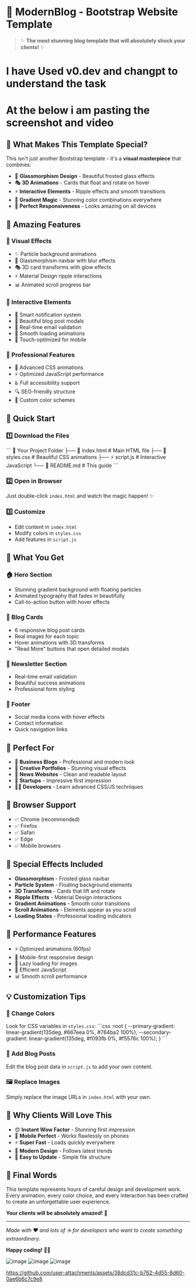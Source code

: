 # 🚀 ModernBlog - Bootstrap Website Template

> ✨ **The most stunning blog template that will absolutely shock your clients!** ✨


 # I have Used v0.dev and changpt to understand the task 
# At the below i am pasting the screenshot and video 

## 🎯 What Makes This Template Special?

This isn't just another Bootstrap template - it's a **visual masterpiece** that combines:

- 🌟 **Glassmorphism Design** - Beautiful frosted glass effects
- 🎭 **3D Animations** - Cards that float and rotate on hover
- ⚡ **Interactive Elements** - Ripple effects and smooth transitions
- 🌊 **Gradient Magic** - Stunning color combinations everywhere
- 📱 **Perfect Responsiveness** - Looks amazing on all devices

## 🎪 Amazing Features

### 🎨 Visual Effects
- ✨ Particle background animations
- 🌟 Glassmorphism navbar with blur effects
- 🎭 3D card transforms with glow effects
- ⚡ Material Design ripple interactions
- 📊 Animated scroll progress bar

### 🚀 Interactive Elements
- 🎯 Smart notification system
- 📖 Beautiful blog post modals
- 💌 Real-time email validation
- 🔄 Smooth loading animations
- 📱 Touch-optimized for mobile

### 💎 Professional Features
- 🎪 Advanced CSS animations
- ⚡ Optimized JavaScript performance
- ♿ Full accessibility support
- 🔍 SEO-friendly structure
- 🎨 Custom color schemes

## 🚀 Quick Start

### 1️⃣ Download the Files
\`\`\`
📁 Your Project Folder
├── 📄 index.html    # Main HTML file
├── 🎨 styles.css    # Beautiful CSS animations
├── ⚡ script.js     # Interactive JavaScript
└── 📖 README.md     # This guide
\`\`\`

### 2️⃣ Open in Browser
Just double-click `index.html` and watch the magic happen! ✨

### 3️⃣ Customize
- Edit content in `index.html`
- Modify colors in `styles.css`
- Add features in `script.js`

## 🎨 What You Get

### 🏠 Hero Section
- Stunning gradient background with floating particles
- Animated typography that fades in beautifully
- Call-to-action button with hover effects

### 📝 Blog Cards
- 6 responsive blog post cards
- Real images for each topic
- Hover animations with 3D transforms
- "Read More" buttons that open detailed modals

### 📱 Newsletter Section
- Real-time email validation
- Beautiful success animations
- Professional form styling

### 🦶 Footer
- Social media icons with hover effects
- Contact information
- Quick navigation links

## 🎯 Perfect For

- 💼 **Business Blogs** - Professional and modern look
- 🎨 **Creative Portfolios** - Stunning visual effects
- 📰 **News Websites** - Clean and readable layout
- 🚀 **Startups** - Impressive first impression
- 👨‍💻 **Developers** - Learn advanced CSS/JS techniques

## 🌟 Browser Support

- ✅ Chrome (recommended)
- ✅ Firefox
- ✅ Safari
- ✅ Edge
- ✅ Mobile browsers

## 🎪 Special Effects Included

- **Glassmorphism** - Frosted glass navbar
- **Particle System** - Floating background elements
- **3D Transforms** - Cards that lift and rotate
- **Ripple Effects** - Material Design interactions
- **Gradient Animations** - Smooth color transitions
- **Scroll Animations** - Elements appear as you scroll
- **Loading States** - Professional loading indicators

## 🚀 Performance Features

- ⚡ Optimized animations (60fps)
- 📱 Mobile-first responsive design
- 🔧 Lazy loading for images
- 🎯 Efficient JavaScript
- 📊 Smooth scroll performance

## 💡 Customization Tips

### 🎨 Change Colors
Look for CSS variables in `styles.css`:
\`\`\`css
:root {
    --primary-gradient: linear-gradient(135deg, #667eea 0%, #764ba2 100%);
    --secondary-gradient: linear-gradient(135deg, #f093fb 0%, #f5576c 100%);
}
\`\`\`

### 📝 Add Blog Posts
Edit the blog post data in `script.js` to add your own content.



### 🖼️ Replace Images
Simply replace the image URLs in `index.html` with your own.

## 🎉 Why Clients Will Love This

- 😍 **Instant Wow Factor** - Stunning first impression
- 📱 **Mobile Perfect** - Works flawlessly on phones
- ⚡ **Super Fast** - Loads quickly everywhere
- 🎨 **Modern Design** - Follows latest trends
- 🔧 **Easy to Update** - Simple file structure

## 🎊 Final Words

This template represents hours of careful design and development work. Every animation, every color choice, and every interaction has been crafted to create an unforgettable user experience.

**Your clients will be absolutely amazed!** 🤩

---

*Made with ❤️ and lots of ☕ for developers who want to create something extraordinary.*

**Happy coding!** 🚀✨

![image](https://github.com/user-attachments/assets/f06a0671-234a-42ec-a404-9bf76674a7ad)
![image](https://github.com/user-attachments/assets/2768e130-f892-45d2-928f-308332972abc)
![image](https://github.com/user-attachments/assets/15f7d8e1-7955-44f0-a8c7-626a69de1c42)


https://github.com/user-attachments/assets/38dcd31c-b762-4d55-8d60-0ae6b6c7c9e8






